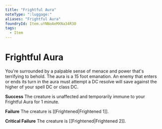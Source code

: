 ```yaml
---
title: "Frightful Aura"
noteType: ":luggage:"
aliases: "Frightful Aura"
foundryId: Item.uYNNoAeMXNa34R3O
tags:
  - Item
---
```


# Frightful Aura

You're surrounded by a palpable sense of menace and power that's terrifying to behold. The aura is a 15 foot emanation. An enemy that enters or ends its turn in the aura must attempt a DC resolve will save against the higher of your spell DC or class DC.

**Success** The creature is unaffected and temporarily immune to your Frightful Aura for 1 minute.

**Failure** The creature is [[Frightened|Frightened 1]].

**Critical Failure** The creature is [[Frightened|Frightened 2]].
